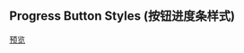 ## Progress Button Styles (按钮进度条样式)

[预览](https://nooodev.github.io/Frontend-Library/packages/ProgressButtonStyles/)